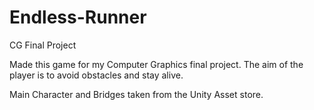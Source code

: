 # Endless-Runner
CG Final Project

Made this game for my Computer Graphics final project. The aim of the player is to avoid obstacles and stay alive. 

Main Character and Bridges taken from the Unity Asset store.
